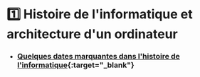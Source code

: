 # 1️⃣ Histoire de l'informatique et architecture d'un ordinateur

 
- ### [Quelques dates marquantes dans l'histoire de l'informatique](https://raw.githubusercontent.com/abrugiere/snt/main/_res/1.1.Histoire_info.pdf){:target="_blank"} 

<!--


## 1.1 - Quelques dates marquantes dans l'histoire de l'informatique 

## 1.2 - Qu'est-ce qu'un ordinateur
- Processeur (fréquence, coeurs MHz)
- RAM plus rapide se vide
- Mémoire de masse (HDD, SSD, M2. mécanique, flash : capacité octets Mo Go)
- GPU pour vidéo
- Carte mère
- Périphériques ports (USB, affichage, RJ45, sans fil)


>  https://www.youtube.com/watch?v=q-BoKqm_ZKU  
>  https://www.youtube.com/watch?v=NNxAKALRePo&ab_channel=TechnologieColl%C3%A8geFontcarrade  (6mn07 : comparaisons puissances de calcul)  
>  Synthese Philippe Boddaert


-->
